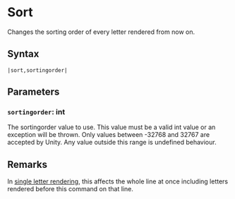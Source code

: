 # Sort

Changes the sorting order of every letter rendered from now on.

## Syntax

````
|sort,sortingorder|
````

## Parameters

### `sortingorder`:  int

The sortingorder value to use. This value must be a valid int value or an exception will be thrown. Only values between -32768 and 32767 are accepted by Unity. Any value outside this range is undefined behaviour.

## Remarks

In [single letter rendering](../../Life%20Cycle/letter%20rendering/single%20letter%20rendering.md), this affects the whole line at once including letters rendered before this command on that line.
